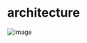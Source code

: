 # architecture
![image](https://github.com/user-attachments/assets/b9237ecc-a79a-4621-af32-87155802d176)
